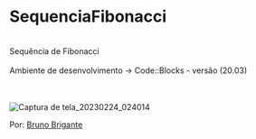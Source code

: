 # SequenciaFibonacci<br>
<br>
Sequência de Fibonacci
<br>
<br>
Ambiente de desenvolvimento -> Code::Blocks - versão (20.03)
<br>

<br>
<br>


![Captura de tela_20230224_024014](https://user-images.githubusercontent.com/111623017/221101775-d1171297-9b52-4726-b7e4-6529ee2147c4.png)

Por: <a href="https://github.com/BBrigante">Bruno Brigante</a>

